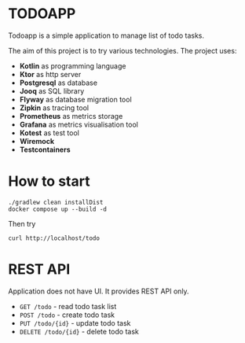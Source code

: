# TODOAPP

Todoapp is a simple application to manage list of todo tasks.

The aim of this project is to try various technologies. The project uses:

- **Kotlin** as programming language
- **Ktor** as http server
- **Postgresql** as database
- **Jooq** as SQL library
- **Flyway** as database migration tool
- **Zipkin** as tracing tool
- **Prometheus** as metrics storage
- **Grafana** as metrics visualisation tool
- **Kotest** as test tool
- **Wiremock**
- **Testcontainers** 

# How to start

    ./gradlew clean installDist
    docker compose up --build -d

Then try

    curl http://localhost/todo

# REST API

Application does not have UI. It provides REST API only.

- `GET /todo` - read todo task list
- `POST /todo` - create todo task
- `PUT /todo/{id}` - update todo task
- `DELETE /todo/{id}` - delete todo task